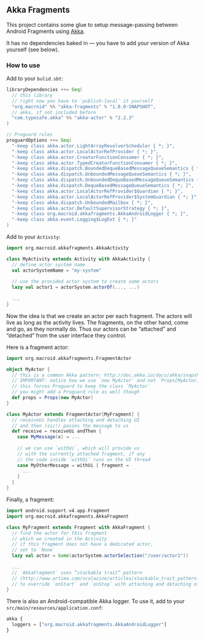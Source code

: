 ## Akka Fragments

This project contains some glue to setup message-passing between Android Fragments using [Akka](http://akka.io).

It has no dependencies baked in — you have to add your version of Akka yourself (see below).

### How to use

Add to your `bulid.sbt`:

```scala
libraryDependencies ++= Seq(
  // this library
  // right now you have to `publish-local` it yourself
  "org.macroid" %% "akka-fragments" % "1.0.0-SNAPSHOT",
  // akka, if not included before
  "com.typesafe.akka" %% "akka-actor" % "2.2.3"
)

// Proguard rules
proguardOptions ++= Seq(
  "-keep class akka.actor.LightArrayRevolverScheduler { *; }",
  "-keep class akka.actor.LocalActorRefProvider { *; }",
  "-keep class akka.actor.CreatorFunctionConsumer { *; }",
  "-keep class akka.actor.TypedCreatorFunctionConsumer { *; }",
  "-keep class akka.dispatch.BoundedDequeBasedMessageQueueSemantics { *; }",
  "-keep class akka.dispatch.UnboundedMessageQueueSemantics { *; }",
  "-keep class akka.dispatch.UnboundedDequeBasedMessageQueueSemantics { *; }",
  "-keep class akka.dispatch.DequeBasedMessageQueueSemantics { *; }",
  "-keep class akka.actor.LocalActorRefProvider$Guardian { *; }",
  "-keep class akka.actor.LocalActorRefProvider$SystemGuardian { *; }",
  "-keep class akka.dispatch.UnboundedMailbox { *; }",
  "-keep class akka.actor.DefaultSupervisorStrategy { *; }",
  "-keep class org.macroid.akkafragments.AkkaAndroidLogger { *; }",
  "-keep class akka.event.Logging$LogExt { *; }"
)
```

Add to your `Activity`:

```scala
import org.macroid.akkafragments.AkkaActivity

class MyActivity extends Activity with AkkaActivity {
  // define actor system name
  val actorSystemName = "my-system"
  
  // use the provided actor system to create some actors
  lazy val actor1 = actorSystem.actorOf(..., ...)
  
  ...
}
```

Now the idea is that we create an actor per each fragment. The actors will live as long as the activity lives.
The fragments, on the other hand, come and go, as they normally do. Thus our actors can be “attached” and “detached”
from the user interface they control.

Here is a fragment actor:

```scala
import org.macroid.akkafragments.FragmentActor

object MyActor {
  // this is a common Akka pattern: http://doc.akka.io/docs/akka/snapshot/scala/actors.html
  // IMPORTANT: notice how we use `new MyActor` and not `Props[MyActor]`
  // this forces Proguard to keep the class `MyActor`
  // you might add a Proguard rule as well though
  def props = Props(new MyActor)
}

class MyActor extends FragmentActor[MyFragment] {
  // receiveUi handles attaching and detaching UI
  // and then (sic!) passes the message to us
  def receive = receiveUi andThen {
    case MyMessage(x) ⇒ ...
    
    // we can use `withUi`, which will provide us
    // with the currently attached fragment, if any
    // the code inside `withUi` runs on the UI thread
    case MyOtherMessage ⇒ withUi { fragment ⇒
      ...
    }
  }
}
```

Finally, a fragment:

```scala
import android.support.v4.app.Fragment
import org.macroid.akkafragments.AkkaFragment

class MyFragment extends Fragment with AkkaFragment {
  // find the actor for this fragment
  // which we created in the Activity
  // if this fragment does not have a dedicated actor,
  // set to `None`
  lazy val actor = Some(actorSystem.actorSelection("/user/actor1"))
  
  ...
  // `AkkaFragment` uses “stackable trait” pattern
  // (http://www.artima.com/scalazine/articles/stackable_trait_pattern.html)
  // to override `onStart` and `onStop` with attaching and detaching of the actor
}
```

There is also an Android-compatible Akka logger. To use it, add to your `src/main/resources/application.conf`:
```javascript
akka {
  loggers = ["org.macroid.akkafragments.AkkaAndroidLogger"]
}
```
